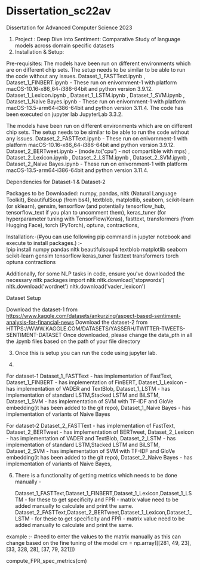 # Dissertation_sc22av
Dissertation for Advanced Computer Science 2023

1.  Project : Deep Dive into Sentiment: Comparative Study of language models across domain specific datasets
2.  Installation & Setup:

Pre-requisites:
The models have been run on different environments which are on different chip sets. The setup needs to be similar to be able to run the code without any issues.
Dataset_1_FASTText.ipynb ,
Dataset_1_FINBERT.ipynb - 
These run on enivornment-1 with platform macOS-10.16-x86_64-i386-64bit and python version 3.9.12. 
Dataset_1_Lexicon.ipynb ,
Dataset_1_LSTM.ipynb ,
Dataset_1_SVM.ipynb ,
Dataset_1_Naive Bayes.ipynb -
These run on enivornment-1 with platform macOS-13.5-arm64-i386-64bit and python version 3.11.4.
The code has been executed on jupyter lab JupyterLab 3.3.2.

The models have been run on different environments which are on different chip sets. The setup needs to be similar to be able to run the code without any issues.
Dataset_2_FASTText.ipynb -
These run on enivornment-1 with platform macOS-10.16-x86_64-i386-64bit and python version 3.9.12.
Dataset_2_BERTweet.ipynb - (mode.to('cpu') - not compartible with mps) ,
Dataset_2_Lexicon.ipynb ,
Dataset_2_LSTM.ipynb ,
Dataset_2_SVM.ipynb ,
Dataset_2_Naive Bayes.ipynb -
These run on enivornment-1 with platform macOS-13.5-arm64-i386-64bit and python version 3.11.4.


Dependencies for Dataset-1 & Dataset-2

Packages to be Downloaded:
numpy,
pandas,
nltk (Natural Language Toolkit),
BeautifulSoup (from bs4),
textblob,
matplotlib,
seaborn,
scikit-learn (or sklearn),
gensim,
tensorflow (and potentially tensorflow_hub, tensorflow_text if you plan to uncomment them),
keras_tuner (for hyperparameter tuning with TensorFlow/Keras),
fasttext,
transformers (from Hugging Face),
torch (PyTorch),
optuna,
contractions,

Installation:-(#you can use following pip command in jupyter notebook and execute to install packages.) :-  
!pip install numpy pandas nltk beautifulsoup4 textblob matplotlib seaborn scikit-learn gensim tensorflow keras_tuner fasttext transformers torch optuna contractions


Additionally, for some NLP tasks in code, ensure you've downloaded the necessary nltk packages
import nltk
nltk.download('stopwords')
nltk.download('wordnet')
nltk.download('vader_lexicon')

Dataset Setup 

Download the dataset-1 from https://www.kaggle.com/datasets/ankurzing/aspect-based-sentiment-analysis-for-financial-news 
Download the dataset-2 from HTTPS://WWW.KAGGLE.COM/DATASETS/YASSERH/TWITTER-TWEETS-SENTIMENT-DATASET 
Once downloaded, please change the data_pth in all the .ipynb files based on the path of your file directory 

3. Once this is setup you can run the code using jupyter lab.

4.
For dataset-1
Dataset_1_FASTText - has implementation of FastText,
Dataset_1_FINBERT - has implementation of FinBERT,
Dataset_1_Lexicon - has implementation of VADER and TextBlob,
Dataset_1_LSTM - has implementation of standard LSTM,Stacked LSTM and BiLSTM,
Dataset_1_SVM - has implementation of SVM with TF-IDF and GloVe embedding(it has been added to the git repo),
Dataset_1_Naive Bayes - has implementation of variants of Naive Bayes

For dataset-2 
Dataset_2_FASTText - has implementation of FastText,
Dataset_2_BERTweet - has implementation of BERTweet,
Dataset_2_Lexicon - has implementation of VADER and TextBlob,
Dataset_2_LSTM - has implementation of standard LSTM,Stacked LSTM and BiLSTM,
Dataset_2_SVM - has implementation of SVM with TF-IDF and GloVe embedding(it has been added to the git repo),
Dataset_2_Naive Bayes - has implementation of variants of Naive Bayes,

6. There is a functionality of getting metrics which needs to be done manually -
   
   Dataset_1_FASTText,Dataset_1_FINBERT,Dataset_1_Lexicon,Dataset_1_LSTM - for these to get specificity and FPR - matrix value need to be added manually to calculate and print the same. 
   Dataset_2_FASTText,Dataset_2_BERTweet,Dataset_1_Lexicon,Dataset_1_LSTM - for these to get specificity and FPR - matrix value need to be added manually to calculate and print the same.
   
example :- #need to enter the values to the matrix manually as this can change based on the fine tuning of the model
cm = np.array([[281, 49, 23], 
               [33, 328, 28], 
               [37, 79, 321]])

compute_FPR_spec_metrics(cm)
